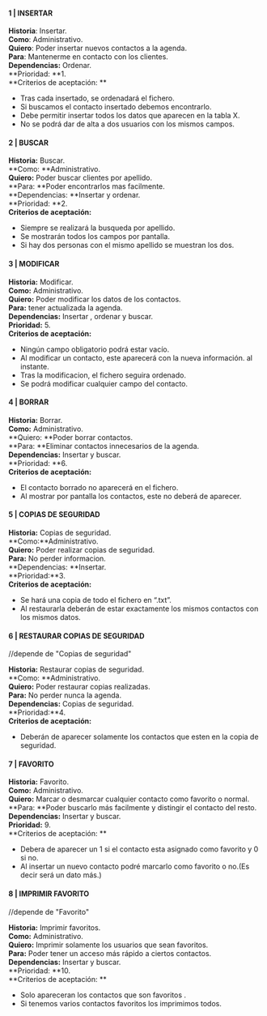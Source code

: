 #### 1 | INSERTAR

**Historia**: Insertar.  
**Como**: Administrativo.  
**Quiero**: Poder insertar nuevos contactos a la agenda.  
**Para**: Mantenerme en contacto con los clientes.  
**Dependencias:** Ordenar.  
**Prioridad: **1.  
**Criterios de aceptación:  **
- Tras cada insertado, se ordenadará el fichero.
- Si buscamos el contacto insertado debemos encontrarlo.
- Debe permitir insertar todos los datos que aparecen en la tabla X.
- No se podrá dar de alta a dos usuarios con los mismos campos.

#### 2 | BUSCAR

**Historia:** Buscar.  
**Como: **Administrativo.  
**Quiero:** Poder buscar clientes por apellido.  
**Para: **Poder encontrarlos mas facilmente.  
**Dependencias: **Insertar y ordenar.  
**Prioridad: **2.  
**Criterios de aceptación:**  
- Siempre se realizará la busqueda por apellido.  
- Se mostrarán todos los campos por pantalla.  
- Si hay dos personas con el mismo apellido se muestran los dos.  

#### 3 | MODIFICAR

**Historia:** Modificar.  
**Como:** Administrativo.  
**Quiero:** Poder modificar los datos de los contactos.  
**Para:** tener actualizada la agenda.  
**Dependencias:** Insertar , ordenar y buscar.  
**Prioridad:** 5.  
**Criterios de aceptación:**  
- Ningún campo obligatorio podrá estar vacío.  
- Al modificar un contacto, este aparecerá con la nueva información. al instante.
- Tras la modificacion, el fichero seguira ordenado.
- Se podrá modificar cualquier campo del contacto.

#### 4 | BORRAR

**Historia:** Borrar.  
**Como:** Administrativo.  
**Quiero: **Poder borrar contactos.  
**Para: **Eliminar contactos innecesarios de la agenda.  
**Dependencias:** Insertar y buscar.  
**Prioridad: **6.  
**Criterios de aceptación:**  
- El contacto borrado no aparecerá en el fichero.  
- Al mostrar por pantalla los contactos, este no deberá de aparecer.

#### 5 | COPIAS DE SEGURIDAD

**Historia:** Copias de seguridad.  
**Como:**Administrativo.  
**Quiero:** Poder realizar copias de seguridad.  
**Para:** No perder informacion.  
**Dependencias: **Insertar.  
**Prioridad:**3.  
**Criterios de aceptación:**  
- Se hará una copia de todo el fichero en “.txt”.  
- Al restaurarla deberán de estar exactamente los mismos contactos con los mismos datos.  

#### 6 | RESTAURAR COPIAS DE SEGURIDAD

//depende de "Copias de seguridad"  

**Historia:** Restaurar copias de seguridad.  
**Como: **Administrativo.  
**Quiero:** Poder restaurar copias realizadas.  
**Para:** No perder nunca la agenda.  
**Dependencias:** Copias de seguridad.  
**Prioridad:**4.  
**Criterios de aceptación:**  
- Deberán de aparecer solamente los contactos que esten en la copia de seguridad.

#### 7 | FAVORITO

**Historia:** Favorito.  
**Como:** Administrativo.  
**Quiero:** Marcar o desmarcar cualquier contacto como favorito o normal.  
**Para: **Poder buscarlo más facilmente y distingir el contacto del resto.  
**Dependencias:** Insertar y buscar.  
**Prioridad:** 9.  
**Criterios de aceptación:  **
- Debera de aparecer un 1 si el contacto esta asignado como favorito y 0 si no.
- Al insertar un nuevo contacto podré marcarlo como favorito o no.(Es decir será un dato más.)

#### 8 | IMPRIMIR FAVORITO

//depende de "Favorito"  

**Historia:** Imprimir favoritos.  
**Como:** Administrativo.  
**Quiero:** Imprimir solamente los usuarios que sean favoritos.  
**Para:** Poder tener un acceso más rápido a ciertos contactos.  
**Dependencias:** Insertar y buscar.  
**Prioridad: **10.  
**Criterios de aceptación: **
- Solo apareceran los contactos que son favoritos .
- Si tenemos varios contactos favoritos los imprimimos todos.
